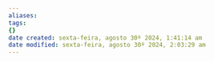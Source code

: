 ```yaml
---
aliases: 
tags: 
{}
date created: sexta-feira, agosto 30º 2024, 1:41:14 am
date modified: sexta-feira, agosto 30º 2024, 2:03:29 am
---
```

